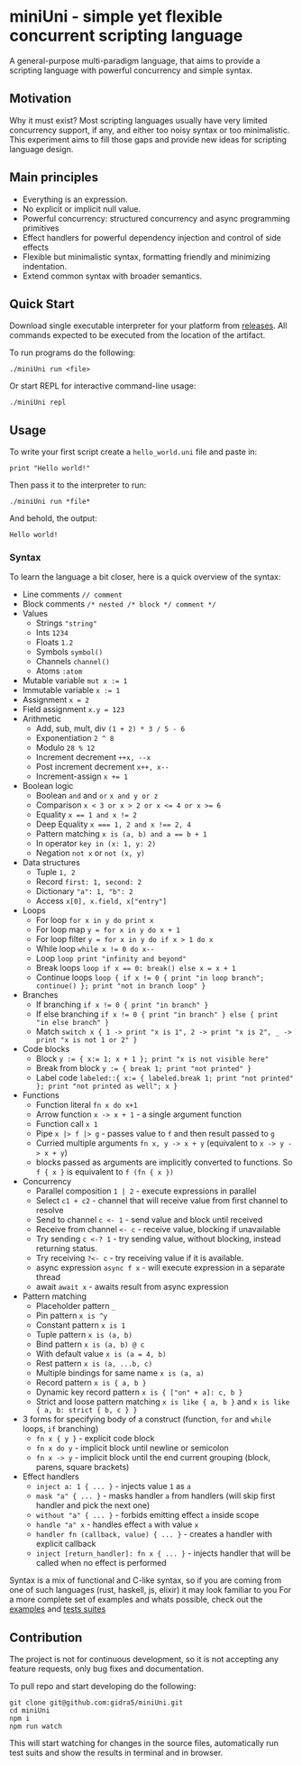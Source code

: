 # miniUni - simple yet flexible concurrent scripting language
A general-purpose multi-paradigm language, that aims to provide a scripting language with powerful concurrency and simple syntax.

## Motivation

Why it must exist? Most scripting languages usually have very limited concurrency support, if any, and either too noisy syntax or too minimalistic. This experiment aims to fill those gaps and provide new ideas for scripting language design.

## Main principles
* Everything is an expression. 
* No explicit or implicit null value. 
* Powerful concurrency: structured concurrency and async programming primitives 
* Effect handlers for powerful dependency injection and control of side effects
* Flexible but minimalistic syntax, formatting friendly and minimizing indentation.
* Extend common syntax with broader semantics.

## Quick Start
Download single executable interpreter for your platform from [releases](https://github.com/gidra5/miniUni/releases). All commands expected to be executed from the location of the artifact.

To run programs do the following:
```
./miniUni run <file>
```

Or start REPL for interactive command-line usage:
```
./miniUni repl
```

## Usage

To write your first script create a `hello_world.uni` file and paste in:
```
print "Hello world!"
```

Then pass it to the interpreter to run:
```
./miniUni run *file*
```

And behold, the output:
```
Hello world!
```

### Syntax
To learn the language a bit closer, here is a quick overview of the syntax:

* Line comments `// comment`
* Block comments `/* nested /* block */ comment */`
* Values
  * Strings `"string"`
  * Ints `1234`
  * Floats `1.2`
  * Symbols `symbol()`
  * Channels `channel()`
  * Atoms `:atom`
* Mutable variable `mut x := 1`
* Immutable variable `x := 1`
* Assignment `x = 2`
* Field assignment `x.y = 123`
* Arithmetic
  * Add, sub, mult, div `(1 + 2) * 3 / 5 - 6`
  * Exponentiation `2 ^ 8`
  * Modulo `28 % 12`
  * Increment decrement `++x, --x`
  * Post increment decrement `x++, x--`
  * Increment-assign `x += 1`
* Boolean logic
  * Boolean `and` and `or` `x and y or z`
  * Comparison `x < 3 or x > 2 or x <= 4 or x >= 6`
  * Equality `x == 1 and x != 2`
  * Deep Equality `x === 1, 2 and x !== 2, 4`
  * Pattern matching `x is (a, b) and a == b + 1`
  * In operator `key in (x: 1, y: 2)`
  * Negation `not x` or `not (x, y)`
* Data structures
  * Tuple `1, 2`
  * Record `first: 1, second: 2`
  * Dictionary `"a": 1, "b": 2`
  * Access `x[0], x.field, x["entry"]`
* Loops
  * For loop `for x in y do print x`
  * For loop map `y = for x in y do x + 1`
  * For loop filter `y = for x in y do if x > 1 do x`
  * While loop `while x != 0 do x--`
  * Loop `loop print "infinity and beyond"`
  * Break loops `loop if x == 0: break() else x = x + 1`
  * Continue loops `loop { if x != 0 { print "in loop branch"; continue() }; print "not in branch loop" }`
* Branches
  * If branching `if x != 0 { print "in branch" }`
  * If else branching `if x != 0 { print "in branch" } else { print "in else branch" }`
  * Match `switch x { 1 -> print "x is 1", 2 -> print "x is 2", _ -> print "x is not 1 or 2" }`
* Code blocks
  * Block `y := { x:= 1; x + 1 }; print "x is not visible here"`
  * Break from block `y := { break 1; print "not printed" }`
  * Label code `labeled::{ x:= { labeled.break 1; print "not printed" }; print "not printed as well"; x }`
* Functions
  * Function literal `fn x do x+1`
  * Arrow function `x -> x + 1` - a single argument function
  * Function call `x 1`
  * Pipe `x |> f |> g` - passes value to `f` and then result passed to `g`
  * Curried multiple arguments `fn x, y -> x + y` (equivalent to `x -> y -> x + y`)
  * blocks passed as arguments are implicitly converted to functions. So `f { x }` is equivalent to `f (fn { x })`
* Concurrency
  * Parallel composition `1 | 2` - execute expressions in parallel
  * Select `c1 + c2` - channel that will receive value from first channel to resolve
  * Send to channel `c <- 1` - send value and block until received
  * Receive from channel `<- c` - receive value, blocking if unavailable
  * Try sending `c <-? 1` - try sending value, without blocking, instead returning status.
  * Try receiving `?<- c` - try receiving value if it is available.
  * async expression `async f x` - will execute expression in a separate thread
  * await `await x` - awaits result from async expression
* Pattern matching
  * Placeholder pattern `_`
  * Pin pattern `x is ^y`
  * Constant pattern `x is 1`
  * Tuple pattern `x is (a, b)`
  * Bind pattern `x is (a, b) @ c`
  * With default value `x is (a = 4, b)`
  * Rest pattern `x is (a, ...b, c)`
  * Multiple bindings for same name `x is (a, a)`
  * Record pattern `x is { a, b }`
  * Dynamic key record pattern `x is { ["on" + a]: c, b }`
  * Strict and loose pattern matching `x is like { a, b }` and `x is like { a, b: strict { b, c } }`
* 3 forms for specifying body of a construct (function, `for` and `while` loops, `if` branching)
  * `fn x { y }` - explicit code block
  * `fn x do y` - implicit block until newline or semicolon
  * `fn x -> y` - implicit block until the end current grouping (block, parens, square brackets)
* Effect handlers 
  * `inject a: 1 { ... }` - injects value `1` as `a`
  * `mask "a" { ... }` - masks handler `a` from handlers (will skip first handler and pick the next one)
  * `without "a" { ... }` - forbids emitting effect `a` inside scope
  * `handle "a" x` - handles effect `a` with value `x`
  * `handler fn (callback, value) { ... }` - creates a handler with explicit callback
  * `inject [return_handler]: fn x { ... }` - injects handler that will be called when no effect is performed

Syntax is a mix of functional and C-like syntax, so if you are coming from one of such languages (rust, haskell, js, elixir) it may look familiar to you
For a more complete set of examples and whats possible, check out the [examples](https://github.com/gidra5/miniUni/tree/main/examples) and [tests suites](https://github.com/gidra5/miniUni/tree/main/tests)

## Contribution

The project is not for continuous development, so it is not accepting any feature requests, only bug fixes and documentation. 

To pull repo and start developing do the following:
```
git clone git@github.com:gidra5/miniUni.git
cd miniUni
npm i
npm run watch
```

This will start watching for changes in the source files, automatically run test suits and show the results in terminal and in browser.